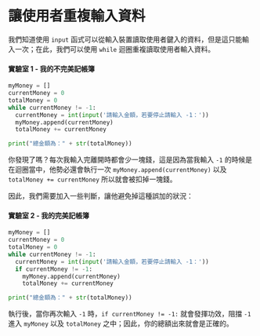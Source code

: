 # 讓使用者重複輸入資料

我們知道使用 `input` 函式可以從輸入裝置讀取使用者鍵入的資料，但是這只能輸入一次；在此，我們可以使用 `while` 迴圈重複讀取使用者輸入資料。

#### 實驗室 1 - 我的不完美記帳簿

```python
myMoney = []
currentMoney = 0
totalMoney = 0
while currentMoney != -1:
  currentMoney = int(input('請輸入金額，若要停止請輸入 -1：'))
  myMoney.append(currentMoney)
  totalMoney += currentMoney

print("總金額為：" + str(totalMoney))
```

你發現了嗎？每次我輸入完離開時都會少一塊錢，這是因為當我輸入 `-1` 的時候是在迴圈當中，他勢必還會執行一次 `myMoney.append(currentMoney)` 以及 `totalMoney += currentMoney` 所以就會被扣掉一塊錢。

因此，我們需要加入一些判斷，讓他避免掉這種誤加的狀況：

#### 實驗室 2 - 我的完美記帳簿

```python
myMoney = []
currentMoney = 0
totalMoney = 0
while currentMoney != -1:
  currentMoney = int(input('請輸入金額，若要停止請輸入 -1：'))
  if currentMoney != -1:
    myMoney.append(currentMoney)
    totalMoney += currentMoney

print("總金額為：" + str(totalMoney))
```

執行後，當你再次輸入 `-1` 時，`if currentMoney != -1:` 就會發揮功效，阻擋 `-1` 進入 `myMoney` 以及 `totalMoney` 之中；因此，你的總額出來就會是正確的。

